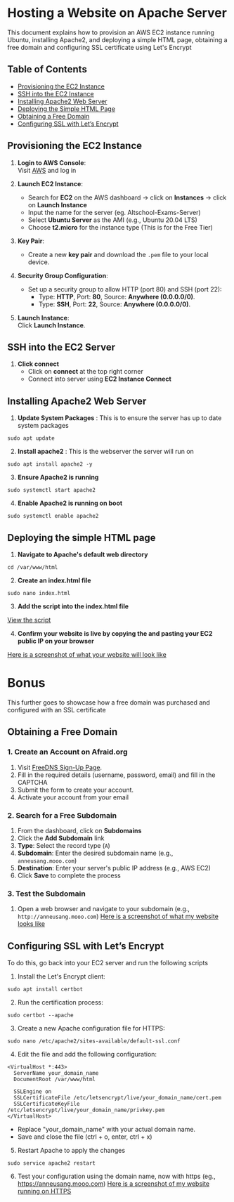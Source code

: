 # Hosting a Website on Apache Server

This document explains how to provision an AWS EC2 instance running Ubuntu, installing Apache2, and deploying a simple HTML page, obtaining a free domain and configuring SSL certificate using Let's Encrypt

## Table of Contents

- [Provisioning the EC2 Instance](#provisioning-the-ec2-instance)
- [SSH into the EC2 Instance](#ssh-into-the-ec2-instance)
- [Installing Apache2 Web Server](#installing-apache2-web-server)
- [Deploying the Simple HTML Page](#deploying-the-simple-html-page)
- [Obtaining a Free Domain](#obtaining-a-free-domain)
- [Configuring SSL with Let’s Encrypt](#configuring-ssl-with-lets-encrypt)

## Provisioning the EC2 Instance

1. **Login to AWS Console**:  
   Visit [AWS](https://aws.amazon.com/) and log in

2. **Launch EC2 Instance**:
   - Search for **EC2** on the AWS dashboard → click on **Instances** → click on **Launch Instance**
   - Input the name for the server (eg. Altschool-Exams-Server)
   - Select **Ubuntu Server** as the AMI (e.g., Ubuntu 20.04 LTS)
   - Choose **t2.micro** for the instance type (This is for the Free Tier)

3. **Key Pair**:
   - Create a new **key pair** and download the `.pem` file to your local device.

4. **Security Group Configuration**:
   - Set up a security group to allow HTTP (port 80) and SSH (port 22):
     - Type: **HTTP**, Port: **80**, Source: **Anywhere (0.0.0.0/0)**.
     - Type: **SSH**, Port: **22**, Source: **Anywhere (0.0.0.0/0)**.
       
5. **Launch Instance**:  
   Click **Launch Instance**.


## SSH into the EC2 Server

1. **Click connect**
   - Click on **connect** at the top right corner
   - Connect into server using **EC2 Instance Connect**
  

## Installing Apache2 Web Server

1. **Update System Packages** : This is to ensure the server has up to date system packages
```
sudo apt update
```

2. **Install apache2** : This is the webserver the server will run on
```
sudo apt install apache2 -y
```

3. **Ensure Apache2 is running**
```
sudo systemctl start apache2
```

4. **Enable Apache2 is running on boot**
```
sudo systemctl enable apache2
```


## Deploying the simple HTML page

1. **Navigate to Apache's default web directory**
```
cd /var/www/html
```

2. **Create an index.html file**
```
sudo nano index.html
```

3. **Add the script into the index.html file**
   
[View the script](./index.html)

4. **Confirm your website is live by copying the and pasting your EC2 public IP on your browser**
   
[Here is a screenshot of what your website will look like](./Website-running-with-IP.png)


# Bonus
This further goes to showcase how a free domain was purchased and configured with an SSL certificate

## Obtaining a Free Domain

### 1. Create an Account on Afraid.org
1. Visit [FreeDNS Sign-Up Page](https://freedns.afraid.org/signup/).
2. Fill in the required details (username, password, email) and fill in the CAPTCHA
3. Submit the form to create your account.
4. Activate your account from your email

### 2. Search for a Free Subdomain
1. From the dashboard, click on **Subdomains**
2. Click the **Add Subdomain** link 
3. **Type**: Select the record type (`A`)
4. **Subdomain**: Enter the desired subdomain name (e.g., `anneusang.mooo.com`)
5. **Destination**: Enter your server's public IP address (e.g., AWS EC2)
6. Click **Save** to complete the process

### 3. Test the Subdomain
1. Open a web browser and navigate to your subdomain (e.g., `http://anneusang.mooo.com`)
[Here is a screenshot of what my website looks like](./Website-running-on-http-domain-name.png)


## Configuring SSL with Let’s Encrypt

To do this, go back into your EC2 server and run the following scripts

1. Install the Let's Encrypt client:
```
sudo apt install certbot
```

2. Run the certification process:
```
sudo certbot --apache
```

3. Create a new Apache configuration file for HTTPS:
```
sudo nano /etc/apache2/sites-available/default-ssl.conf
```

4. Edit the file and add the following configuration:
```
<VirtualHost *:443>
  ServerName your_domain_name
  DocumentRoot /var/www/html

  SSLEngine on
  SSLCertificateFile /etc/letsencrypt/live/your_domain_name/cert.pem
  SSLCertificateKeyFile /etc/letsencrypt/live/your_domain_name/privkey.pem
</VirtualHost>
```
- Replace "your_domain_name" with your actual domain name.
- Save and close the file (ctrl + o, enter, ctrl + x)

5. Restart Apache to apply the changes
```
sudo service apache2 restart
```
6. Test your configuration using the domain name, now with https (eg., https://anneusang.mooo.com)
[Here is a screenshot of my website running on HTTPS](./Website-running-on-HTTPS.png)




